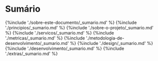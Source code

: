 # Sumário

{%include './sobre-este-documento/_sumario.md' %}
{%include './principios/_sumario.md' %}
{%include './sobre-o-projeto/_sumario.md' %}
{%include './servicos/_sumario.md' %}
{%include './metricas/_sumario.md' %}
{%include './metodologia-de-desenvolvimento/_sumario.md' %}
{%include './design/_sumario.md' %}
{%include './desenvolvimento/_sumario.md' %}
{%include './extras/_sumario.md' %}